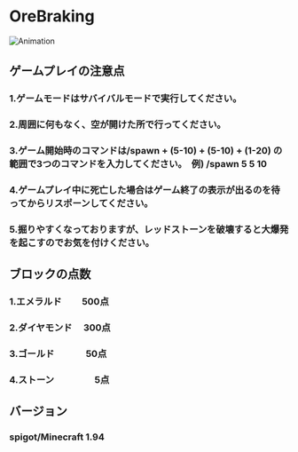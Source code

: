 # OreBraking

![Animation](https://github.com/KUDOU2023/OreBraking/assets/112431347/5f2592ad-2e68-4a77-8612-0fd93753d2e4)

## ゲームプレイの注意点
### 1.ゲームモードはサバイバルモードで実行してください。
### 2.周囲に何もなく、空が開けた所で行ってください。
### 3.ゲーム開始時のコマンドは/spawn + (5-10) + (5-10) + (1-20)  の範囲で3つのコマンドを入力してください。　例) /spawn 5 5 10
### 4.ゲームプレイ中に死亡した場合はゲーム終了の表示が出るのを待ってからリスポーンしてください。
### 5.掘りやすくなっておりますが、レッドストーンを破壊すると大爆発を起こすのでお気を付けください。

## ブロックの点数
### 1.エメラルド　　 500点
### 2.ダイヤモンド　 300点
### 3.ゴールド 　   　　50点
### 4.ストーン  　　　 　5点

## バージョン
### spigot/Minecraft 1.94

